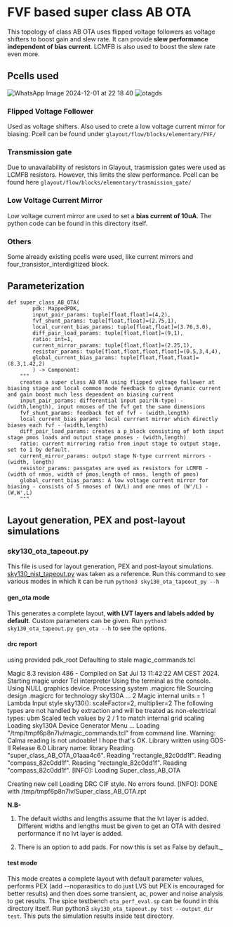 # FVF based super class AB OTA
This topology of class AB OTA uses flipped voltage followers as voltage shifters to boost gain and slew rate. It can provide **slew performance independent of bias current**. LCMFB is also used to boost the slew rate even more.
## Pcells used
![WhatsApp Image 2024-12-01 at 22 18 40](https://github.com/user-attachments/assets/99d3a1b1-7842-42dc-9033-9e7f452b4a54)
![otagds](https://github.com/user-attachments/assets/4da02a37-eacb-4d2e-9e33-c0ddd4d95a79)
### Flipped Voltage Follower
Used as voltage shifters. Also used to crete a low voltage current mirror for biasing. Pcell can be found under ``` glayout/flow/blocks/elementary/FVF/ ```
### Transmission gate
Due to unavailability of resistors in Glayout, trasmission gates were used as LCMFB resistors. However, this limits the slew performance. Pcell can be found here ``` glayout/flow/blocks/elementary/trasmission_gate/ ```
### Low Voltage Current Mirror
Low voltage current mirror are used to set a **bias current of 10uA**. The python code can be found in this directory itself.
### Others
Some already existing pcells were used, like current mirrors and four_transistor_interdigitized block.
## Parameterization
```
def super_class_AB_OTA(
        pdk: MappedPDK,
        input_pair_params: tuple[float,float]=(4,2),
        fvf_shunt_params: tuple[float,float]=(2.75,1),
        local_current_bias_params: tuple[float,float]=(3.76,3.0),
        diff_pair_load_params: tuple[float,float]=(9,1),
        ratio: int=1,
        current_mirror_params: tuple[float,float]=(2.25,1),
        resistor_params: tuple[float,float,float,float]=(0.5,3,4,4),
        global_current_bias_params: tuple[float,float,float]=(8.3,1.42,2)
        ) -> Component:
    """
    creates a super class AB OTA using flipped voltage follower at biasing stage and local common mode feedback to give dynamic current and gain boost much less dependent on biasing current
    input_pair_params: differential input pair(N-type) - (width,length), input nmoses of the fvf get the same dimensions
    fvf_shunt_params: feedback fet of fvf - (width,length)
    local_current_bias_params: local currrent mirror which directly biases each fvf - (width,length)
    diff_pair_load_params: creates a p_block consisting of both input stage pmos loads and output stage pmoses - (width,length) 
    ratio: current mirroring ratio from input stage to output stage, set to 1 by default.
    current_mirror_params: output stage N-type currrent mirrors - (width, length)
    resistor_params: passgates are used as resistors for LCMFB - (width of nmos, width of pmos,length of nmos, length of pmos)
    global_current_bias_params: A low voltage current mirror for biasing - consists of 5 nmoses of (W/L) and one nmos of (W'/L) - (W,W',L)
    """ 
```
## Layout generation, PEX and post-layout simulations
### sky130_ota_tapeout.py
This file is used for layout generation, PEX and post-layout simulations. [sky130_nist_tapeout.py](https://github.com/idea-fasoc/OpenFASOC/blob/main/openfasoc/generators/glayout/tapeout/tapeout_and_RL/sky130_nist_tapeout.py) was taken as a reference.
Run this command to see various modes in which it can be run
``` python3 sky130_ota_tapeout_py --h ```
#### gen_ota mode
This generates a complete layout, **with LVT layers and labels added by default**. Custom parameters can be given. Run ``` python3 sky130_ota_tapeout.py gen_ota --h ``` to see the options.

#### drc report
using provided pdk_root
Defaulting to stale magic_commands.tcl

Magic 8.3 revision 486 - Compiled on Sat Jul 13 11:42:22 AM CEST 2024.
Starting magic under Tcl interpreter
Using the terminal as the console.
Using NULL graphics device.
Processing system .magicrc file
Sourcing design .magicrc for technology sky130A ...
2 Magic internal units = 1 Lambda
Input style sky130(): scaleFactor=2, multiplier=2
The following types are not handled by extraction and will be treated as non-electrical types:
    ubm 
Scaled tech values by 2 / 1 to match internal grid scaling
Loading sky130A Device Generator Menu ...
Loading "/tmp/tmpf6p8n7lv/magic_commands.tcl" from command line.
Warning: Calma reading is not undoable!  I hope that's OK.
Library written using GDS-II Release 6.0
Library name: library
Reading "super_class_AB_OTA_01aaa4c6".
Reading "rectangle_82c0dd1f".
Reading "compass_82c0dd1f".
Reading "rectangle_82c0dd1f".
Reading "compass_82c0dd1f".
[INFO]: Loading Super_class_AB_OTA

Creating new cell
Loading DRC CIF style.
No errors found.
[INFO]: DONE with /tmp/tmpf6p8n7lv/Super_class_AB_OTA.rpt



**N.B-** 
1. The default widths and lengths assume that the lvt layer is added. Different widths and lengths must be given to get an OTA with desired performance if no lvt layer is added.

2. There is an option to add pads. For now this is set as False by default._
#### test mode
This mode creates a complete layout with default parameter values, performs PEX (add --noparasitics to do just LVS but PEX is encouraged for better results) and then does some transient, ac, power and noise analysis to get results. The spice testbench ``` ota_perf_eval.sp ``` can be found in this directory itself.
Run python3 ``` sky130_ota_tapeout.py test --output_dir test ```. This puts the simulation results inside test directory.
